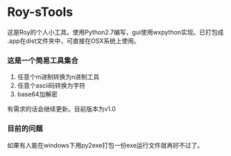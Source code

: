 # Roy-sTools
这是Roy的个人小工具。使用Python2.7编写，gui使用wxpython实现。已打包成
.app在dist文件夹中，可直接在OSX系统上使用。

### 这是一个简易工具集合
1. 任意个m进制转换为n进制工具
2. 任意个ascii码转换为字符
3. base64加解密

有需求的话会继续更新。目前版本为v1.0

### 目前的问题
如果有人能在windows下用py2exe打包一份exe运行文件就再好不过了。
